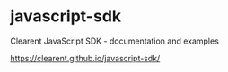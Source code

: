 # javascript-sdk
Clearent JavaScript SDK - documentation and examples

https://clearent.github.io/javascript-sdk/

